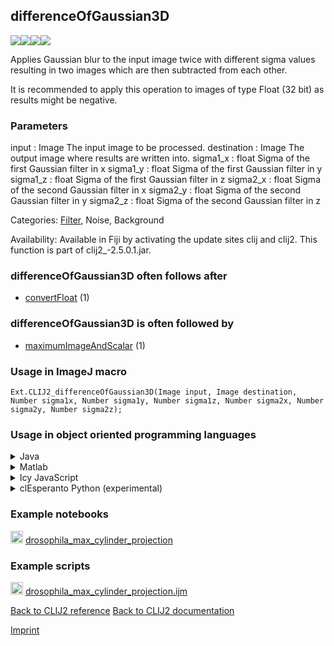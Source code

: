 ## differenceOfGaussian3D
<img src="images/mini_empty_logo.png"/><img src="images/mini_clij2_logo.png"/><img src="images/mini_clijx_logo.png"/><img src="images/mini_cle_logo.png"/>

Applies Gaussian blur to the input image twice with different sigma values resulting in two images which are then subtracted from each other.

It is recommended to apply this operation to images of type Float (32 bit) as results might be negative.

### Parameters

input : Image
    The input image to be processed.
destination : Image
    The output image where results are written into.
sigma1_x : float
    Sigma of the first Gaussian filter in x
sigma1_y : float
    Sigma of the first Gaussian filter in y
sigma1_z : float
    Sigma of the first Gaussian filter in z
sigma2_x : float
    Sigma of the second Gaussian filter in x
sigma2_y : float
    Sigma of the second Gaussian filter in y
sigma2_z : float
    Sigma of the second Gaussian filter in z

Categories: [Filter](https://clij.github.io/clij2-docs/reference__filter),  Noise, Background

Availability: Available in Fiji by activating the update sites clij and clij2.
This function is part of clij2_-2.5.0.1.jar.

### differenceOfGaussian3D often follows after
* <a href="reference_convertFloat">convertFloat</a> (1)


### differenceOfGaussian3D is often followed by
* <a href="reference_maximumImageAndScalar">maximumImageAndScalar</a> (1)


### Usage in ImageJ macro
```
Ext.CLIJ2_differenceOfGaussian3D(Image input, Image destination, Number sigma1x, Number sigma1y, Number sigma1z, Number sigma2x, Number sigma2y, Number sigma2z);
```


### Usage in object oriented programming languages



<details>

<summary>
Java
</summary>
<pre class="highlight">// init CLIJ and GPU
import net.haesleinhuepf.clij2.CLIJ2;
import net.haesleinhuepf.clij.clearcl.ClearCLBuffer;
CLIJ2 clij2 = CLIJ2.getInstance();

// get input parameters
ClearCLBuffer input = clij2.push(inputImagePlus);
destination = clij2.create(input);
float sigma1x = 1.0;
float sigma1y = 2.0;
float sigma1z = 3.0;
float sigma2x = 4.0;
float sigma2y = 5.0;
float sigma2z = 6.0;
</pre>

<pre class="highlight">
// Execute operation on GPU
clij2.differenceOfGaussian3D(input, destination, sigma1x, sigma1y, sigma1z, sigma2x, sigma2y, sigma2z);
</pre>

<pre class="highlight">
// show result
destinationImagePlus = clij2.pull(destination);
destinationImagePlus.show();

// cleanup memory on GPU
clij2.release(input);
clij2.release(destination);
</pre>

</details>



<details>

<summary>
Matlab
</summary>
<pre class="highlight">% init CLIJ and GPU
clij2 = init_clatlab();

% get input parameters
input = clij2.pushMat(input_matrix);
destination = clij2.create(input);
sigma1x = 1.0;
sigma1y = 2.0;
sigma1z = 3.0;
sigma2x = 4.0;
sigma2y = 5.0;
sigma2z = 6.0;
</pre>

<pre class="highlight">
% Execute operation on GPU
clij2.differenceOfGaussian3D(input, destination, sigma1x, sigma1y, sigma1z, sigma2x, sigma2y, sigma2z);
</pre>

<pre class="highlight">
% show result
destination = clij2.pullMat(destination)

% cleanup memory on GPU
clij2.release(input);
clij2.release(destination);
</pre>

</details>



<details>

<summary>
Icy JavaScript
</summary>
<pre class="highlight">// init CLIJ and GPU
importClass(net.haesleinhuepf.clicy.CLICY);
importClass(Packages.icy.main.Icy);

clij2 = CLICY.getInstance();

// get input parameters
input_sequence = getSequence();
input = clij2.pushSequence(input_sequence);
destination = clij2.create(input);
sigma1x = 1.0;
sigma1y = 2.0;
sigma1z = 3.0;
sigma2x = 4.0;
sigma2y = 5.0;
sigma2z = 6.0;
</pre>

<pre class="highlight">
// Execute operation on GPU
clij2.differenceOfGaussian3D(input, destination, sigma1x, sigma1y, sigma1z, sigma2x, sigma2y, sigma2z);
</pre>

<pre class="highlight">
// show result
destination_sequence = clij2.pullSequence(destination)
Icy.addSequence(destination_sequence);
// cleanup memory on GPU
clij2.release(input);
clij2.release(destination);
</pre>

</details>



<details>

<summary>
clEsperanto Python (experimental)
</summary>
<pre class="highlight">import pyclesperanto_prototype as cle

cle.difference_of_gaussian(input, destination, sigma1x, sigma1y, sigma1z, sigma2x, sigma2y, sigma2z)

</pre>



</details>





### Example notebooks
<a href="https://clij.github.io/clij2-docs/md/drosophila_max_cylinder_projection"><img src="images/language_macro.png" height="20"/></a> [drosophila_max_cylinder_projection](https://clij.github.io/clij2-docs/md/drosophila_max_cylinder_projection)  




### Example scripts
<a href="https://github.com/clij/clij2-docs/blob/master/src/main/macro/drosophila_max_cylinder_projection.ijm"><img src="images/language_macro.png" height="20"/></a> [drosophila_max_cylinder_projection.ijm](https://github.com/clij/clij2-docs/blob/master/src/main/macro/drosophila_max_cylinder_projection.ijm)  


[Back to CLIJ2 reference](https://clij.github.io/clij2-docs/reference)
[Back to CLIJ2 documentation](https://clij.github.io/clij2-docs)

[Imprint](https://clij.github.io/imprint)
